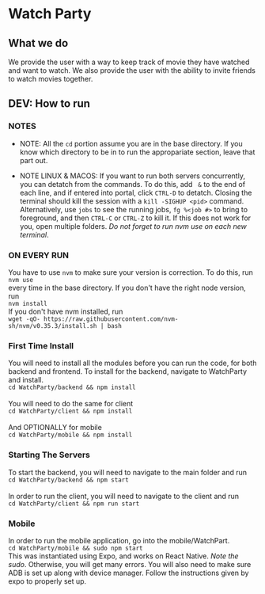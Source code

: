 # Watch Party

## What we do

We provide the user with a way to keep track of movie they have watched and want to watch. We also provide the user with the ability to invite friends to watch movies together.

## DEV: How to run

### NOTES

- NOTE: All the `cd` portion assume you are in the base directory. If you know which directory to be in
to run the appropariate section, leave that part out.

- NOTE LINUX & MACOS: If you want to run both servers concurrently, you can detatch from the commands. To do this, add ` &` to the end of each line, and if entered into portal, click `CTRL-D` to detatch. Closing
the terminal should kill the session with a `kill -SIGHUP <pid>` command. Alternatively, use `jobs` to see the running jobs, `fg %<job #>` to bring to foreground, and then `CTRL-C` or `CTRL-Z` to kill it. If this does not work for you, open multiple folders. *Do not forget to run nvm use on each new terminal*.

### ON EVERY RUN

You have to use `nvm` to make sure your version is correction. To do this, run \
`nvm use` \
every time in the base directory. If you don't have the right node version, run \
`nvm install` \
If you don't have nvm installed, run \
`wget -qO- https://raw.githubusercontent.com/nvm-sh/nvm/v0.35.3/install.sh | bash`

### First Time Install

You will need to install all the modules before you can run the code, for both backend and frontend.
To install for the backend, navigate to WatchParty and install. \
`cd WatchParty/backend && npm install` \
\
You will need to do the same for client \
`cd WatchParty/client && npm install` \
\
And OPTIONALLY for mobile \
`cd WatchParty/mobile && npm install`

### Starting The Servers

To start the backend, you will need to navigate to the main folder and run \
`cd WatchParty/backend && npm start` \
\
In order to run the client, you will need to navigate to the client and run \
`cd WatchParty/client && npm run start`

### Mobile

In order to run the mobile application, go into the mobile/WatchPart. \
`cd WatchParty/mobile && sudo npm start` \
This was instantiated using Expo, and works on React Native. *Note the sudo*. Otherwise, you will get many errors. You will also need to make sure ADB is set up along with device manager. Follow the instructions given by expo to properly set up.
